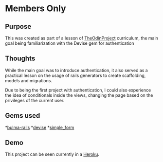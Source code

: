 # Members Only

## Purpose
This was created as part of a lesson of [TheOdinProject](https://www.theodinproject.com/) curriculum, the main goal being familiarization with the Devise gem for authentication

## Thoughts
While the main goal was to introduce authentication, it also served as a practical lesson on the usage of rails generators to create scaffolding, models and migrations.

Due to being the first project with authentication, I could also experience the idea of conditionals inside the views, changing the page based on the privileges of the current user.
## Gems used
*[bulma-rails](https://rubygems.org/gems/bulma-rails)
*[devise](https://rubygems.org/gems/devise)
*[simple_form](https://rubygems.org/gems/simple_form)
## Demo

This project can be seen currently in a [Heroku](https://dry-oasis-89157.herokuapp.com/).
